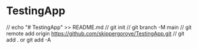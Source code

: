 # TestingApp

// echo "# TestingApp" >> README.md
// git init
// git branch -M main
// git remote add origin https://github.com/skippergoroye/TestingApp.git
// git add . or git add -A
